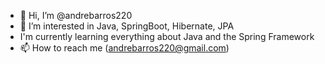 - 👋 Hi, I’m @andrebarros220
- 👀 I’m interested in Java, SpringBoot, Hibernate, JPA
- I'm currently learning everything about Java and the Spring Framework
- 📫 How to reach me (andrebarros220@gmail.com)

<!---
andrebarros220/andrebarros220 is a ✨ special ✨ repository because its `README.md` (this file) appears on your GitHub profile.
You can click the Preview link to take a look at your changes.
--->

